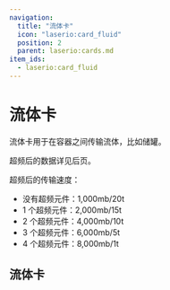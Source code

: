 ```yaml
---
navigation:
  title: "流体卡"
  icon: "laserio:card_fluid"
  position: 2
  parent: laserio:cards.md
item_ids:
  - laserio:card_fluid
---
```


# 流体卡

流体卡用于在容器之间传输流体，比如储罐。

超频后的数据详见后页。

超频后的传输速度：


- 没有超频元件：1,000mb/20t
- 1 个超频元件：2,000mb/15t
- 2 个超频元件：4,000mb/10t
- 3 个超频元件：6,000mb/5t
- 4 个超频元件：8,000mb/1t

## 流体卡



<Recipe id="laserio:card_fluid" />

